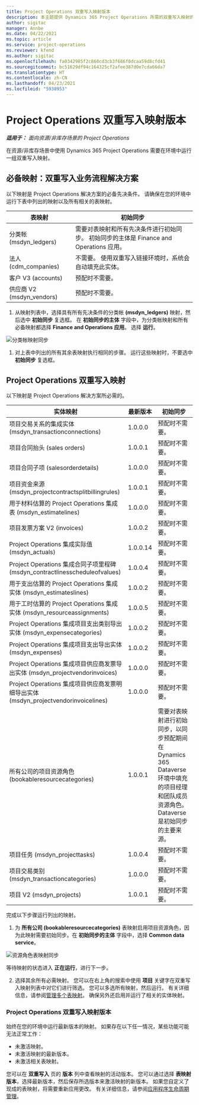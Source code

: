 ```yaml
---
title: Project Operations 双重写入映射版本
description: 本主题提供 Dynamics 365 Project Operations 所需的双重写入映射的列表。
author: sigitac
manager: Annbe
ms.date: 04/22/2021
ms.topic: article
ms.service: project-operations
ms.reviewer: kfend
ms.author: sigitac
ms.openlocfilehash: fa0342985f2c860cd3cb3f686f0dcaa59d8cfd41
ms.sourcegitcommit: bc51629df94c164325cf2afee387d0e7cda66da7
ms.translationtype: HT
ms.contentlocale: zh-CN
ms.lasthandoff: 04/23/2021
ms.locfileid: "5938953"
---
```

# <a name="project-operations-dual-write-map-versions"></a>Project Operations 双重写入映射版本

_**适用于：** 面向资源/非库存场景的 Project Operations_

在资源/非库存场景中使用 Dynamics 365 Project Operations 需要在环境中运行一组双重写入映射。 

## <a name="prerequisite-maps-dual-write-orchestration-solution"></a>必备映射：双重写入业务流程解决方案

以下映射是 Project Operations 解决方案的必备先决条件。 请确保在您的环境中运行下表中列出的映射以及所有相关的表映射。

| 表映射 | 初始同步 |
| --- | --- |
| 分类帐 (msdyn_ledgers) | 需要对表映射和所有先决条件进行初始同步。 初始同步的主体是 Finance and Operations 应用。 |
| 法人 (cdm_companies) | 不需要。 使用双重写入链接环境时，系统会自动填充此实体。 |
| 客户 V3 (accounts) | 预配时不需要。 |
| 供应商 V2 (msdyn_vendors) | 预配时不需要。 |

1. 从映射列表中，选择具有所有先决条件的分类帐 **(msdyn\_ledgers)** 映射，然后选中 **初始同步** 复选框。 在 **初始同步的主体** 字段中，为分类帐映射和所有必备映射都选择 **Finance and Operations 应用**。 选择 **运行**。

![分类帐映射同步](media/DW6.png)

1. 对上表中列出的所有其余表映射执行相同的步骤。 运行这些映射时，不要选中 **初始同步** 复选框。

## <a name="project-operations-dual-write-maps"></a>Project Operations 双重写入映射

以下映射是 Project Operations 解决方案所必需的。

| **实体映射** | **最新版本** | **初始同步** |
| --- | --- | --- |
| 项目交易关系的集成实体 (msdyn\_transactionconnections) | 1.0.0.0 | 预配时不需要。 |
| 项目合同抬头 (sales orders) | 1.0.0.1 | 预配时不需要。 |
| 项目合同子项 (salesorderdetails) | 1.0.0.0 | 预配时不需要。 |
| 项目资金来源 (msdyn_projectcontractsplitbillingrules) | 1.0.0.1 | 预配时不需要。 |
| 用于材料估算的 Project Operations 集成表 (msdyn\_estimatelines) | 1.0.0.0 | 预配时不需要。 |
| 项目发票方案 V2 (invoices) | 1.0.0.2 | 预配时不需要。 |
| Project Operations 集成实际值 (msdyn_actuals) | 1.0.0.14 | 预配时不需要。 |
| Project Operations 集成合同子项里程碑 (msdyn_contractlinesscheduleofvalues) | 1.0.0.4 | 预配时不需要。 |
| 用于支出估算的 Project Operations 集成实体 (msdyn_estimateslines) | 1.0.0.2 | 预配时不需要。 |
| 用于工时估算的 Project Operations 集成实体 (msdyn_resourceassignments) | 1.0.0.5 | 预配时不需要。 |
| Project Operations 集成项目支出类别导出实体 (msdyn_expensecategories) | 1.0.0.2 | 预配时不需要。 |
| Project Operations 集成项目支出导出实体 (msdyn_expenses) | 1.0.0.2 | 预配时不需要。 |
| Project Operations 集成项目供应商发票导出实体 (msdyn_projectvendorinvoices) | 1.0.0.0 | 预配时不需要。 |
| Project Operations 集成项目供应商发票明细导出实体 (msdyn_projectvendorinvoicelines) | 1.0.0.0 | 预配时不需要。 |
| 所有公司的项目资源角色 (bookableresourcecategories) | 1.0.0.1 | 需要对表映射进行初始同步，以同步预配期间在 Dynamics 365 Dataverse 环境中填充的项目经理和团队成员资源角色。 Dataverse 是初始同步的主要来源。 |
| 项目任务 (msdyn_projecttasks) | 1.0.0.4 | 预配时不需要。 |
| 项目交易类别 (msdyn_transactioncategories) | 1.0.0.0 | 预配时不需要。 |
| 项目 V2 (msdyn_projects) | 1.0.0.1 | 预配时不需要。 |

完成以下步骤运行列出的映射。

1. 为 **所有公司 (bookableresourcecategories)** 表映射启用项目资源角色，因为此映射需要初始同步。在 **初始同步的主体** 字段中，选择 **Common data service**。 

 ![资源角色表映射同步](media/6ResourceInitialSync.jpg)

 等待映射的状态进入 **正在运行**，进行下一步。

2. 选择其余所有必需映射。 您可以在右上角的搜索中使用 **项目** 关键字在双重写入映射列表中对它们进行筛选。 您可以多选所有映射，然后运行。 有关详细信息，请参阅[管理多个表映射](/dynamics365/fin-ops-core/dev-itpro/data-entities/dual-write/multiple-entity-maps)。 确保另外还启用并运行了相关的实体映射。

### <a name="project-operations-dual-write-map-versions"></a>Project Operations 双重写入映射版本

始终在您的环境中运行最新版本的映射。 如果存在以下任一情况，某些功能可能无法正常工作：

- 未激活映射。
- 未激活映射的最新版本。 
- 未激活相关表映射。

您可以在 **双重写入** 页的 **版本** 列中查看映射的活动版本。 您可以通过选择 **表映射版本**，选择最新版本，然后保存所选版本来激活映射的新版本。 如果您自定义了现成的表映射，将需要重新应用更改。 有关详细信息，请参阅[应用程序生命周期管理](/dynamics365/fin-ops-core/dev-itpro/data-entities/dual-write/app-lifecycle-management)。
